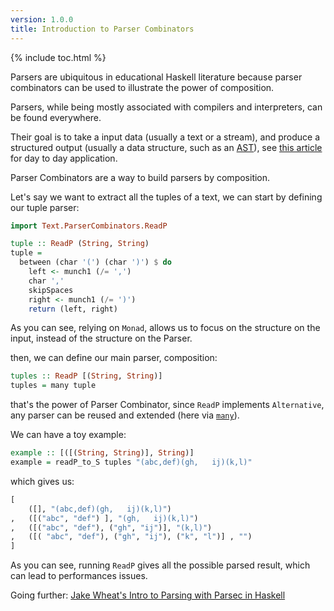 ```yaml
---
version: 1.0.0
title: Introduction to Parser Combinators
---
```


{% include toc.html %}

Parsers are ubiquitous in educational Haskell literature because parser combinators can be used to illustrate the power of composition.

Parsers, while being mostly associated with compilers and interpreters, can be found everywhere.

Their goal is to take a input data (usually a text or a stream), and produce a structured output (usually a data structure, such as an [AST](https://en.wikipedia.org/wiki/Abstract_syntax_tree)), see [this article](https://lexi-lambda.github.io/blog/2019/11/05/parse-don-t-validate/) for day to day application.

Parser Combinators are a way to build parsers by composition.

Let's say we want to extract all the tuples of a text, we can start by defining our tuple parser:

```haskell
import Text.ParserCombinators.ReadP

tuple :: ReadP (String, String)
tuple =
  between (char '(') (char ')') $ do
    left <- munch1 (/= ',')
    char ','
    skipSpaces
    right <- munch1 (/= ')')
    return (left, right)
```

As you can see, relying on `Monad`, allows us to focus on the structure on the input, instead of the structure on the Parser.

then, we can define our main parser, composition:

```haskell
tuples :: ReadP [(String, String)]
tuples = many tuple
```

that's the power of Parser Combinator, since `ReadP` implements `Alternative`, any parser can be reused and extended (here via [`many`](https://hackage.haskell.org/package/base/docs/Control-Applicative.html#v:many)).

We can have a toy example:

```haskell
example :: [([(String, String)], String)]
example = readP_to_S tuples "(abc,def)(gh,   ij)(k,l)"
```

which gives us:

```haskell
[
    ([], "(abc,def)(gh,   ij)(k,l)")
,   ([("abc", "def") ], "(gh,   ij)(k,l)")
,   ([("abc", "def"), ("gh", "ij")], "(k,l)")
,   ([( "abc", "def"), ("gh", "ij"), ("k", "l")] , "")
]
```

As you can see, running `ReadP` gives all the possible parsed result, which can lead to performances issues.

Going further: [Jake Wheat's Intro to Parsing with Parsec in Haskell](http://jakewheat.github.io/intro_to_parsing/)
